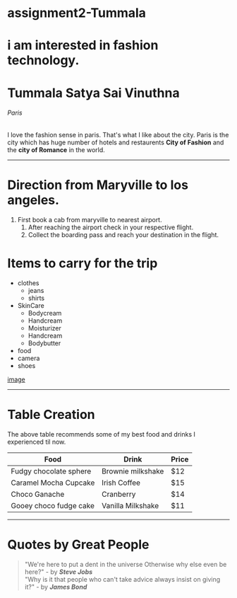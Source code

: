 # assignment2-Tummala
# i am interested in fashion technology.
# Tummala Satya Sai Vinuthna
###### Paris

I love the fashion sense in paris. That's what I like about the city.
Paris is the city which has huge number of hotels and restaurents **City of Fashion** and the **city of Romance** in the world.

---

# Direction from Maryville to los angeles.
1. First book a cab from maryville to nearest airport.
   1. After reaching the airport check in your respective flight.
   2. Collect the boarding pass and reach your destination in the flight.

# Items to carry for the trip
* clothes
  * jeans
  * shirts
* SkinCare
  * Bodycream
  * Handcream
  * Moisturizer
  * Handcream
  * Bodybutter
* food
* camera
* shoes

[image](https://github.com/vinuthnachowdary/assignment2-Tummala/blob/main/AboutMe.md)

---

# Table Creation

The above table recommends some of my best food and drinks I experienced til now.

|           Food            |       Drink              | Price |
|            ----           |       -----              | ----- |
|    Fudgy chocolate sphere |       Brownie milkshake  | $12   |
|    Caramel Mocha Cupcake  |       Irish Coffee       | $15   |
|    Choco Ganache          |       Cranberry          | $14   |
|    Gooey choco fudge cake |       Vanilla Milkshake  | $11   |


---

# Quotes by Great People

> "We're here to put a dent in the universe Otherwise why else even be here?" - by ***Steve Jobs*** <br>
> "Why is it that people who can't take advice always insist on giving it?" - by ***James Bond***
